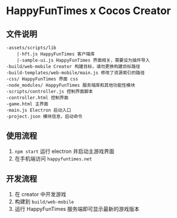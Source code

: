# HappyFunTimes x Cocos Creator 

## 文件说明

```
-assets/scripts/lib
    |-hft.js HappyFunTimes 客户端库
    |-sample-ui.js HappyFunTimes 界面相关，需要设为插件导入
-build/web-mobile Creator 构建目标，请勿更换构建目标路径
-build-templates/web-mobile/main.js 修改了资源索引的路径
-css/ HappyFunTimes 界面 css
-node_modules/ HappyFunTimes 服务端库和其他功能性模块
-scripts/controller.js 控制界面脚本
-controller.html 控制界面
-game.html 主界面
-main.js Electron 启动入口
-project.json 模块信息，启动命令
```

## 使用流程

1. `npm start` 运行 electron 并启动主游戏界面
2. 在手机端访问 `happyfuntimes.net`

## 开发流程

1. 在 creator 中开发游戏
2. 构建到 `build/web-mobile`
3. 运行 HappyFunTimes 服务端即可显示最新的游戏版本
